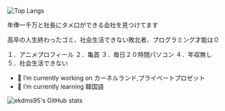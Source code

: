 ![Top Langs](https://github-readme-stats.vercel.app/api/top-langs/?username=ekdms05&layout=compact&theme=tokyonight)

年俸一千万と社長にタメ口ができる会社を見つけてます

高卒の人生終わったゴミ、社会生活できない敗北者、プログラミング才能は０

１．アニメプロフィール
２．亀首
３．毎日２０時間パソコン
４．年収無し
５．社会生活できない

- 🔭 I’m currently working on カーネルランド,プライベートプロゼット
- 🌱 I’m currently learning 韓国語

![ekdms95's GitHub stats](https://github-readme-stats.vercel.app/api?username=ekdms05&show_icons=true&theme=tokyonight)
